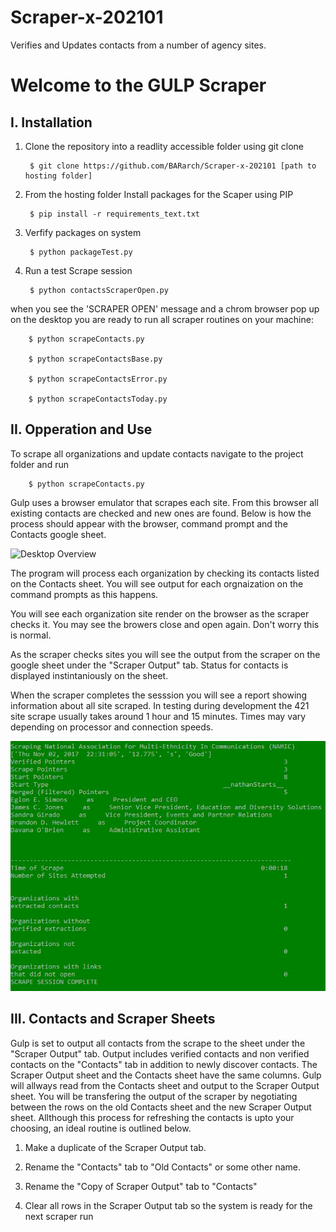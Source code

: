 # Scraper-x-202101
Verifies and Updates contacts from a number of agency sites.

# Welcome to the GULP Scraper

## I.  Installation 

1. Clone the repository into a readlity accessible folder using git clone
      
        $ git clone https://github.com/BARarch/Scraper-x-202101 [path to hosting folder]

2. From the hosting folder Install packages for the Scaper using PIP
  
        $ pip install -r requirements_text.txt
        
3. Verfify packages on system
  
        $ python packageTest.py
        
4. Run a test Scrape session
  
        $ python contactsScraperOpen.py
        
when you see the 'SCRAPER OPEN' message and a chrom browser pop up on the desktop you are ready to run all scraper routines on your machine:

        $ python scrapeContacts.py
        
        $ python scrapeContactsBase.py
        
        $ python scrapeContactsError.py
        
        $ python scrapeContactsToday.py
  
  
  
## II.   Opperation and Use

To scrape all organizations and update contacts navigate to the project folder and run

        $ python scrapeContacts.py

Gulp uses a browser emulator that scrapes each site.  From this browser all existing contacts are checked and new ones are found. Below is how the process should appear with the browser, command prompt and the Contacts google sheet.

![Desktop Overview](/Doc-Material/overview.jpg)

The program will process each organization by checking its contacts listed on the Contacts sheet.  You will see output for each orgnaization on the command prompts as this happens.

You will see each organization site render on the browser as the scraper checks it.  You may see the browers close and open again.  Don't worry this is normal.

As the scraper checks sites you will see the output from the scraper on the google sheet under the "Scraper Output" tab.  Status for contacts is displayed instintaniously on the sheet.

When the scraper completes the sesssion you will see a report showing information about all site scraped.  In testing during development the 421 site scrape usually takes around 1 hour and 15 minutes.  Times may vary depending on processor and connection speeds.

![Session Report](/Doc-Material/Complete.JPG)

## III.   Contacts and Scraper Sheets

Gulp is set to output all contacts from the scrape to the sheet under the "Scraper Output" tab.  Output includes verified contacts and non verified contacts on the "Contacts" tab in addition to newly discover contacts.  The Scraper Output sheet and the Contacts sheet have the same columns.  Gulp will allways read from the Contacts sheet and output to the Scraper Output sheet.  You will be transfering the output of the scraper by negotiating between the rows on the old Contacts sheet and the new Scraper Output sheet.  Allthough this process for refreshing the contacts is upto your choosing, an ideal routine is outlined below.

1.  Make a duplicate of the Scraper Output tab.

2.  Rename the "Contacts" tab to "Old Contacts" or some other name.

3.  Rename the "Copy of Scraper Output" tab to "Contacts"

4.  Clear all rows in the Scraper Output tab so the system is ready for the next scraper run

  
        
        
        
